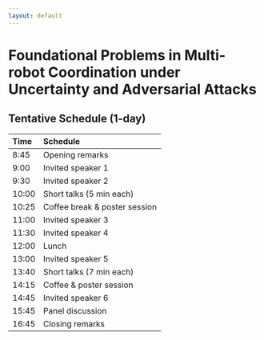 ```yaml
---
layout: default
---
```


# **Foundational Problems in Multi-robot Coordination under Uncertainty and Adversarial Attacks**

## **Tentative Schedule (1-day)**

|   Time   |           Schedule           |
|:---------|:-----------------------------|
|   8:45   |       Opening remarks        |
|   9:00   |      Invited speaker 1       |
|   9:30   |      Invited speaker 2       |
|  10:00   |   Short talks (5 min each)   |
|  10:25   | Coffee break & poster session|
|  11:00   |      Invited speaker 3       |
|  11:30   |      Invited speaker 4       |
|  12:00   |            Lunch             |
|  13:00   |      Invited speaker 5       |
|  13:40   |   Short talks (7 min each)   |
|  14:15   |    Coffee & poster session   |
|  14:45   |      Invited speaker 6       |
|  15:45   |       Panel discussion       |
|  16:45   |       Closing remarks        |
